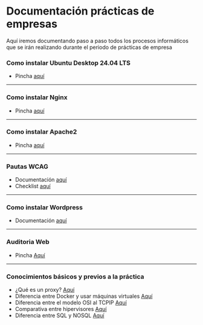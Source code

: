 # Documentación prácticas de empresas

Aquí iremos documentando paso a paso todos los procesos informáticos que se irán realizando durante el periodo de prácticas de empresa

### Como instalar Ubuntu Desktop 24.04 LTS

- Pincha [aquí](/Ubuntu24.04LTS/README.md)

---

### Como instalar Nginx

- Pincha [aquí](/Nginx/README.md)

---

### Como instalar Apache2

- Pincha [aquí](/Apache2/README.md)

---

### Pautas WCAG

- Documentación [aquí](/WCAG2.2/README.md)
- Checklist [aquí](/WCAG2.2/checklist.md)

---

### Como instalar Wordpress

- Documentación [aquí](/Wordpress/README.md)

---

### Auditoria Web

- Pincha [Aquí](/Auditoría%20Web/README.md)

---

### Conocimientos básicos y previos a la práctica

- ¿Qué es un proxy? [Aquí](/Concepto%20Básicos/¿Qué%20es%20un%20Proxy?.md)
- Diferencia entre Docker y usar máquinas virtuales [Aquí](/Concepto%20Básicos/Docker%20vs%20Virtual%20Machine.md)
- Diferencia entre el modelo OSI al TCPIP [Aquí](/Concepto%20Básicos/OSI%20vs%20TCPIP.md)
- Comparativa entre hipervisores [Aquí](/Concepto%20Básicos/PROMOX%20vs%20OS+VM.md)
- Diferencia entre SQL y NOSQL [Aquí](/Concepto%20Básicos/SQL%20vs%20NOSQL.md) 